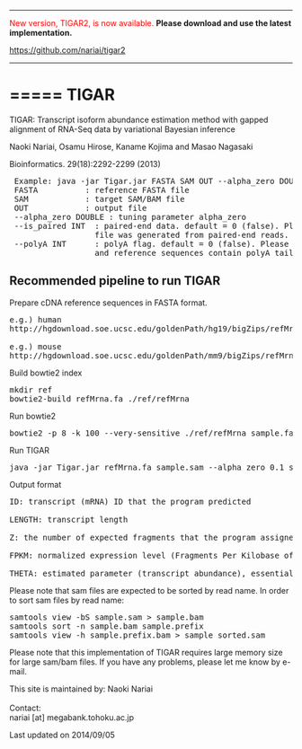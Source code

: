 
****************************************************
<font color=red>New version, TIGAR2, is now available.</font>
<b>Please download and use the latest implementation.</b>

https://github.com/nariai/tigar2
****************************************************


=====
TIGAR
=====

TIGAR: Transcript isoform abundance estimation method with gapped alignment of RNA-Seq data by variational Bayesian inference

Naoki Nariai, Osamu Hirose, Kaname Kojima and Masao Nagasaki</pre>

Bioinformatics. 29(18):2292-2299 (2013)


<pre>
 Example: java -jar Tigar.jar FASTA SAM OUT --alpha_zero DOUBLE --is_paired INT --polyA INT
 FASTA          : reference FASTA file
 SAM            : target SAM/BAM file
 OUT            : output file
 --alpha_zero DOUBLE : tuning parameter alpha_zero
 --is_paired INT  : paired-end data. default = 0 (false). Please set 1, if sam
                  file was generated from paired-end reads.
 --polyA INT      : polyA flag. default = 0 (false). Please set 1 if both read
                  and reference sequences contain polyA tails.
</pre>

## Recommended pipeline to run TIGAR

Prepare cDNA reference sequences in FASTA format.

<pre>
e.g.) human
http://hgdownload.soe.ucsc.edu/goldenPath/hg19/bigZips/refMrna.fa.gz

e.g.) mouse
http://hgdownload.soe.ucsc.edu/goldenPath/mm9/bigZips/refMrna.fa.gz
</pre>

Build bowtie2 index

<pre>
mkdir ref
bowtie2-build refMrna.fa ./ref/refMrna
</pre>

Run bowtie2

<pre>
bowtie2 -p 8 -k 100 --very-sensitive ./ref/refMrna sample.fastq > sample.sam
</pre>

Run TIGAR

<pre>
java -jar Tigar.jar refMrna.fa sample.sam --alpha_zero 0.1 sample_out.txt
</pre>

Output format

<pre>
ID: transcript (mRNA) ID that the program predicted

LENGTH: transcript length

Z: the number of expected fragments that the program assigned to the transcript

FPKM: normalized expression level (Fragments Per Kilobase of exon per Million mapped fragments)

THETA: estimated parameter (transcript abundance), essentially Z divided by total mapped reads.
</pre>

Please note that sam files are expected to be sorted by read name.
In order to sort sam files by read name:

<pre>
samtools view -bS sample.sam > sample.bam
samtools sort -n sample.bam sample.prefix
samtools view -h sample.prefix.bam > sample_sorted.sam
</pre>


Please note that this implementation of TIGAR requires large memory size for large sam/bam files.
If you have any problems, please let me know by e-mail.

This site is maintained by:
Naoki Nariai<br>
<br>
Contact:<br>
nariai [at] megabank.tohoku.ac.jp

Last updated on 2014/09/05

